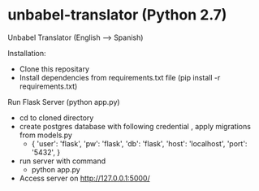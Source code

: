 # unbabel-translator (Python 2.7)
Unbabel Translator (English --> Spanish)

Installation:
  - Clone this repositary
  - Install dependencies from requirements.txt file (pip install -r requirements.txt)

Run Flask Server (python app.py)
  - cd to cloned directory
  - create postgres database with following credential , apply migrations from models.py
    - {
      'user': 'flask',
      'pw': 'flask',
      'db': 'flask',
      'host': 'localhost',
      'port': '5432',
    }
  - run server with command
    - python app.py
  - Access server on http://127.0.0.1:5000/
  
  

